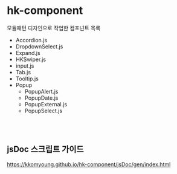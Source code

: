 # hk-component
모듈패턴 디자인으로 작업한 컴포넌트 목록
- Accordion.js
- DropdownSelect.js
- Expand.js
- HKSwiper.js
- input.js
- Tab.js
- Tooltip.js
- Popup
  + PopupAlert.js
  + PopupDate.js
  + PopupExternal.js
  + PopupSelect.js

<br>
<br>

## jsDoc 스크립트 가이드
https://kkomyoung.github.io/hk-component/jsDoc/gen/index.html
